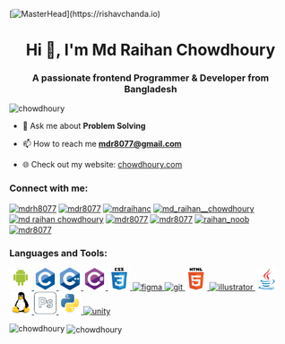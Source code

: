 [![MasterHead]([https://media.licdn.com/dms/image/v2/D5616AQH_HEaR5H8NpQ/profile-displaybackgroundimage-shrink_350_1400/profile-displaybackgroundimage-shrink_350_1400/0/1720527415477?e=1740009600&v=beta&t=wiOld27BnpNCdX4R5pEBBlS7IpTMzWlDd6dxXiT9XhY](https://media.licdn.com/dms/image/v2/D5616AQH_HEaR5H8NpQ/profile-displaybackgroundimage-shrink_350_1400/profile-displaybackgroundimage-shrink_350_1400/0/1720527415477?e=1746057600&v=beta&t=PzmWK1OIrq1ZxOLKXVv84DLZnMzUr65t2mHaJr4BImw))](https://rishavchanda.io)
<h1 align="center">Hi 👋, I'm Md Raihan Chowdhoury</h1>
<h3 align="center">A passionate frontend Programmer & Developer from Bangladesh</h3>

<p align="left"> <img src="https://komarev.com/ghpvc/?username=chowdhoury&label=Profile%20views&color=0e75b6&style=flat" alt="chowdhoury" /> </p>

- 💬 Ask me about **Problem Solving**

- 📫 How to reach me **mdr8077@gmail.com**

- 🌐 Check out my website: [chowdhoury.com](https://chowdhoury.com)

<h3 align="left">Connect with me:</h3>
<p align="left">
<a href="https://twitter.com/mdrh8077" target="blank"><img align="center" src="https://raw.githubusercontent.com/rahuldkjain/github-profile-readme-generator/master/src/images/icons/Social/twitter.svg" alt="mdrh8077" height="30" width="40" /></a>
<a href="https://linkedin.com/in/mdr8077" target="blank"><img align="center" src="https://raw.githubusercontent.com/rahuldkjain/github-profile-readme-generator/master/src/images/icons/Social/linked-in-alt.svg" alt="mdr8077" height="30" width="40" /></a>
<a href="https://fb.com/mdraihanc" target="blank"><img align="center" src="https://raw.githubusercontent.com/rahuldkjain/github-profile-readme-generator/master/src/images/icons/Social/facebook.svg" alt="mdraihanc" height="30" width="40" /></a>
<a href="https://instagram.com/md_raihan__chowdhoury" target="blank"><img align="center" src="https://raw.githubusercontent.com/rahuldkjain/github-profile-readme-generator/master/src/images/icons/Social/instagram.svg" alt="md_raihan__chowdhoury" height="30" width="40" /></a>
<a href="https://www.youtube.com/c/md raihan chowdhoury" target="blank"><img align="center" src="https://raw.githubusercontent.com/rahuldkjain/github-profile-readme-generator/master/src/images/icons/Social/youtube.svg" alt="md raihan chowdhoury" height="30" width="40" /></a>
<a href="https://www.codechef.com/users/mdr8077" target="blank"><img align="center" src="https://cdn.jsdelivr.net/npm/simple-icons@3.1.0/icons/codechef.svg" alt="mdr8077" height="30" width="40" /></a>
<a href="https://www.hackerrank.com/mdr8077" target="blank"><img align="center" src="https://raw.githubusercontent.com/rahuldkjain/github-profile-readme-generator/master/src/images/icons/Social/hackerrank.svg" alt="mdr8077" height="30" width="40" /></a>
<a href="https://codeforces.com/profile/raihan_noob" target="blank"><img align="center" src="https://raw.githubusercontent.com/rahuldkjain/github-profile-readme-generator/master/src/images/icons/Social/codeforces.svg" alt="raihan_noob" height="30" width="40" /></a>
<a href="https://www.leetcode.com/mdr8077" target="blank"><img align="center" src="https://raw.githubusercontent.com/rahuldkjain/github-profile-readme-generator/master/src/images/icons/Social/leet-code.svg" alt="mdr8077" height="30" width="40" /></a>
</p>

<h3 align="left">Languages and Tools:</h3>
<p align="left"> <a href="https://developer.android.com" target="_blank" rel="noreferrer"> <img src="https://raw.githubusercontent.com/devicons/devicon/master/icons/android/android-original-wordmark.svg" alt="android" width="40" height="40"/> </a> <a href="https://www.cprogramming.com/" target="_blank" rel="noreferrer"> <img src="https://raw.githubusercontent.com/devicons/devicon/master/icons/c/c-original.svg" alt="c" width="40" height="40"/> </a> <a href="https://www.w3schools.com/cpp/" target="_blank" rel="noreferrer"> <img src="https://raw.githubusercontent.com/devicons/devicon/master/icons/cplusplus/cplusplus-original.svg" alt="cplusplus" width="40" height="40"/> </a> <a href="https://www.w3schools.com/cs/" target="_blank" rel="noreferrer"> <img src="https://raw.githubusercontent.com/devicons/devicon/master/icons/csharp/csharp-original.svg" alt="csharp" width="40" height="40"/> </a> <a href="https://www.w3schools.com/css/" target="_blank" rel="noreferrer"> <img src="https://raw.githubusercontent.com/devicons/devicon/master/icons/css3/css3-original-wordmark.svg" alt="css3" width="40" height="40"/> </a> <a href="https://www.figma.com/" target="_blank" rel="noreferrer"> <img src="https://www.vectorlogo.zone/logos/figma/figma-icon.svg" alt="figma" width="40" height="40"/> </a> <a href="https://git-scm.com/" target="_blank" rel="noreferrer"> <img src="https://www.vectorlogo.zone/logos/git-scm/git-scm-icon.svg" alt="git" width="40" height="40"/> </a> <a href="https://www.w3.org/html/" target="_blank" rel="noreferrer"> <img src="https://raw.githubusercontent.com/devicons/devicon/master/icons/html5/html5-original-wordmark.svg" alt="html5" width="40" height="40"/> </a> <a href="https://www.adobe.com/in/products/illustrator.html" target="_blank" rel="noreferrer"> <img src="https://www.vectorlogo.zone/logos/adobe_illustrator/adobe_illustrator-icon.svg" alt="illustrator" width="40" height="40"/> </a> <a href="https://www.java.com" target="_blank" rel="noreferrer"> <img src="https://raw.githubusercontent.com/devicons/devicon/master/icons/java/java-original.svg" alt="java" width="40" height="40"/> </a> <a href="https://www.linux.org/" target="_blank" rel="noreferrer"> <img src="https://raw.githubusercontent.com/devicons/devicon/master/icons/linux/linux-original.svg" alt="linux" width="40" height="40"/> </a> <a href="https://www.photoshop.com/en" target="_blank" rel="noreferrer"> <img src="https://raw.githubusercontent.com/devicons/devicon/master/icons/photoshop/photoshop-line.svg" alt="photoshop" width="40" height="40"/> </a> <a href="https://www.python.org" target="_blank" rel="noreferrer"> <img src="https://raw.githubusercontent.com/devicons/devicon/master/icons/python/python-original.svg" alt="python" width="40" height="40"/> </a> <a href="https://unity.com/" target="_blank" rel="noreferrer"> <img src="https://www.vectorlogo.zone/logos/unity3d/unity3d-icon.svg" alt="unity" width="40" height="40"/> </a> </p>

<p><img align="left" src="https://github-readme-stats.vercel.app/api/top-langs?username=chowdhoury&show_icons=true&locale=en&layout=compact" alt="chowdhoury" /></p>

<p>&nbsp;<img align="center" src="https://github-readme-stats.vercel.app/api?username=chowdhoury&show_icons=true&locale=en" alt="chowdhoury" /></p>

